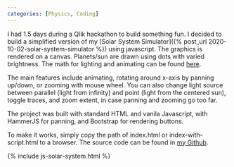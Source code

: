 ```yaml
---
categories: [Physics, Coding]
---
```


I had 1.5 days during a Qlik hackathon to build something fun. I decided to build a simplified version of my [Solar System Simulator]({% post_url 2020-10-02-solar-system-simulator %}) using javascript. The graphics is rendered on a canvas. Planets/sun are drawn using dots with varied brightness. The math for lighting and animating can be found [here](https://www.a1k0n.net/2011/07/20/donut-math.html).

The main features include animating, rotating around x-axis by panning up/down, or zooming with mouse wheel. You can also change light source between parallel (light from infinity) and point (light from the centered sun), toggle traces, and zoom extent, in case panning and zooming go too far. 

The project was built with standard HTML and vanila Javascript, with HammerJS for panning, and Bootstrap for rendering buttons.

To make it works, simply copy the path of index.html or index-with-script.html to a browser. The source code can be found in [my Github](https://github.com/bao-ho/JS-solar-system).

{% include js-solar-system.html %}
